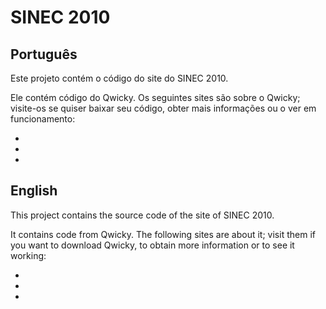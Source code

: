 SINEC 2010
================

Português
----------------

Este projeto contém o código do site do SINEC 2010.

Ele contém código do Qwicky. Os seguintes sites são sobre o
Qwicky; visite-os se quiser baixar seu código, obter mais
informações ou o ver em funcionamento:

* [No Github]: http://github.com/karottenreibe/qwicky
* [No Ohloh]: http://www.ohloh.net/p/Qwicky
* [Preview no Heroku]: http://qwicky.heroku.com/Qwicky

English
----------------

This project contains the source code of the site of SINEC
2010.

It contains code from Qwicky. The following sites are about it;
visit them if you want to download Qwicky, to obtain more
information or to see it working:

* [At Github]: http://github.com/karottenreibe/qwicky
* [At Ohloh]: http://www.ohloh.net/p/Qwicky
* [Preview at Heroku]: http://qwicky.heroku.com/Qwicky
